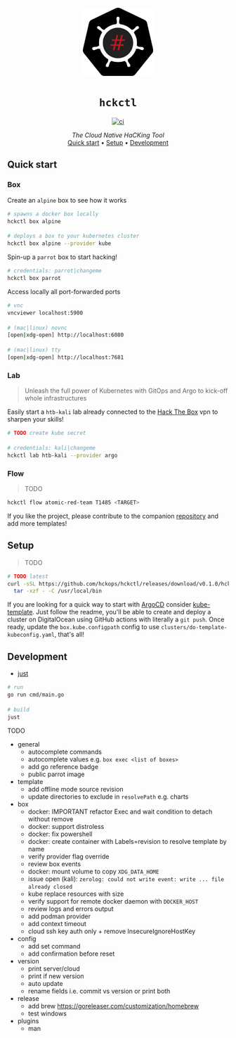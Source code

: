 <p align="center">
  <img width="160" src="docs/logo.svg" alt="logo">
</p>

<h1 align="center"><code>hckctl</code></h1>

<p align="center">
  <a href="https://github.com/hckops/hckctl/actions/workflows/ci.yaml">
    <img src="https://github.com/hckops/hckctl/actions/workflows/ci.yaml/badge.svg" alt="ci">
  </a>
</p>

<p align="center">
  <i>The Cloud Native HaCKing Tool</i><br>
  <a href="#quick-start">Quick start</a>&nbsp;&bull;
  <a href="#setup">Setup</a>&nbsp;&bull;
  <a href="#development">Development</a>
</p>

<!--
TODO description/screenshot/video/gif

A novel Breach and Attack Simulation (BAS) engine with a declarative approach to launch manual and automated attacks, either against a sandbox lab or your infrastructure.
It leverages pre-defined and always up-to-date recipes of your everyday tools to probe and verify your security posture.
Designed to transparently run locally, remotely or integrated in pipelines and to analyze, aggregate and export reports.
-->

## Quick start

### Box

Create an `alpine` box to see how it works
```bash
# spawns a docker box locally
hckctl box alpine

# deploys a box to your kubernetes cluster
hckctl box alpine --provider kube
```

Spin-up a `parrot` box to start hacking!
```bash
# credentials: parrot|changeme
hckctl box parrot
```

Access locally all port-forwarded ports
```bash
# vnc
vncviewer localhost:5900

# (mac|linux) novnc
[open|xdg-open] http://localhost:6080

# (mac|linux) tty
[open|xdg-open] http://localhost:7681
```

### Lab

> Unleash the full power of Kubernetes with GitOps and Argo to kick-off whole infrastructures

Easily start a `htb-kali` lab already connected to the [Hack The Box](https://www.hackthebox.com) vpn to sharpen your skills!
```bash
# TODO create kube secret

# credentials: kali|changeme
hckctl lab htb-kali --provider argo
```

### Flow

> TODO

```bash
hckctl flow atomic-red-team T1485 <TARGET>
```

If you like the project, please contribute to the companion [repository](https://github.com/hckops/megalopolis) and add more templates!

## Setup

> TODO

```bash
# TODO latest
curl -sSL https://github.com/hckops/hckctl/releases/download/v0.1.0/hckctl_linux_x86_64.tar.gz | \
  tar -xzf - -C /usr/local/bin
```

If you are looking for a quick way to start with [ArgoCD](https://argo-cd.readthedocs.io/en/stable) consider [kube-template](https://github.com/hckops/kube-template).
Just follow the readme, you'll be able to create and deploy a cluster on DigitalOcean using GitHub actions with literally a `git push`.
Once ready, update the `box.kube.configpath` config to use `clusters/do-template-kubeconfig.yaml`, that's all!

## Development

* [just](https://github.com/casey/just)

```bash
# run
go run cmd/main.go

# build
just
```

TODO
* general
    - autocomplete commands
    - autocomplete values e.g. `box exec <list of boxes>`
    - add go reference badge
    - public parrot image
* template
    - add offline mode source revision
    - update directories to exclude in `resolvePath` e.g. charts
* box
    - docker: IMPORTANT refactor Exec and wait condition to detach without remove
    - docker: support distroless
    - docker: fix powershell
    - docker: create container with Labels=revision to resolve template by name
    - verify provider flag override
    - review box events
    - docker: mount volume to copy `XDG_DATA_HOME`
    - issue open (kali): `zerolog: could not write event: write ... file already closed`
    - kube replace resources with size
    - verify support for remote docker daemon with `DOCKER_HOST`
    - review logs and errors output
    - add podman provider
    - add context timeout
    - cloud ssh key auth only + remove InsecureIgnoreHostKey
* config
    - add set command
    - add confirmation before reset
* version
    - print server/cloud
    - print if new version
    - auto update
    - rename fields i.e. commit vs version or print both
* release
    - add brew https://goreleaser.com/customization/homebrew
    - test windows
* plugins
    - man
